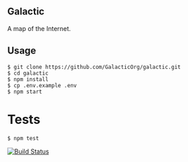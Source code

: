 
## Galactic

A map of the Internet.

## Usage

    $ git clone https://github.com/GalacticOrg/galactic.git
    $ cd galactic
    $ npm install
    $ cp .env.example .env
    $ npm start

# Tests

	$ npm test

[![Build Status](https://travis-ci.org/GalacticOrg/galactic.svg?branch=master)](https://travis-ci.org/GalacticOrg/galactic)
